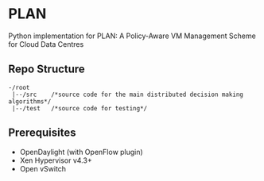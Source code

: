 # PLAN
Python implementation for PLAN: A Policy-Aware VM Management Scheme for Cloud Data Centres

## Repo Structure
```
-/root
 |--/src    /*source code for the main distributed decision making algorithms*/
 |--/test   /*source code for testing*/
```

## Prerequisites
* OpenDaylight (with OpenFlow plugin)
* Xen Hypervisor v4.3+
* Open vSwitch
